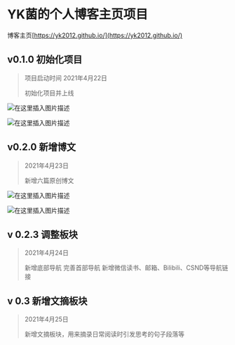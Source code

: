 # YK菌的个人博客主页项目

博客主页[https://yk2012.github.io/](https://yk2012.github.io/)

## v0.1.0 初始化项目
> 项目启动时间 2021年4月22日
> 
> 初始化项目并上线

![在这里插入图片描述](https://img-blog.csdnimg.cn/20210422235845271.png?x-oss-process=image/watermark,type_ZmFuZ3poZW5naGVpdGk,shadow_10,text_aHR0cHM6Ly9ibG9nLmNzZG4ubmV0L3dlaXhpbl80NDk3MjAwOA==,size_16,color_FFFFFF,t_70)

![在这里插入图片描述](https://img-blog.csdnimg.cn/2021042314372499.png?x-oss-process=image/watermark,type_ZmFuZ3poZW5naGVpdGk,shadow_10,text_aHR0cHM6Ly9ibG9nLmNzZG4ubmV0L3dlaXhpbl80NDk3MjAwOA==,size_16,color_FFFFFF,t_70)


## v0.2.0 新增博文
> 2021年4月23日
> 
> 新增六篇原创博文

![在这里插入图片描述](https://img-blog.csdnimg.cn/20210423135103695.png?x-oss-process=image/watermark,type_ZmFuZ3poZW5naGVpdGk,shadow_10,text_aHR0cHM6Ly9ibG9nLmNzZG4ubmV0L3dlaXhpbl80NDk3MjAwOA==,size_16,color_FFFFFF,t_70)

![在这里插入图片描述](https://img-blog.csdnimg.cn/20210423135049716.png?x-oss-process=image/watermark,type_ZmFuZ3poZW5naGVpdGk,shadow_10,text_aHR0cHM6Ly9ibG9nLmNzZG4ubmV0L3dlaXhpbl80NDk3MjAwOA==,size_16,color_FFFFFF,t_70)

## v 0.2.3 调整板块
> 2021年4月24日
> 
> 新增底部导航 完善首部导航 新增微信读书、邮箱、Bilibili、CSND等导航链接

## v 0.3 新增文摘板块
> 2021年4月25日
> 
> 新增文摘板块，用来摘录日常阅读时引发思考的句子段落等

